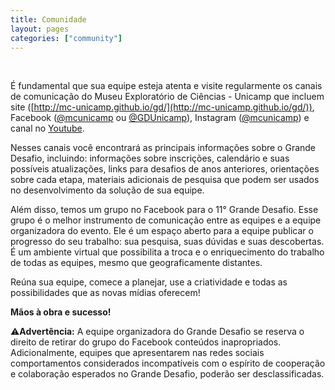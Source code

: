 ```yaml
---
title: Comunidade
layout: pages
categories: ["community"]
---
```


<br>

É fundamental que sua equipe esteja atenta e visite regularmente os canais de comunicação do Museu Exploratório de Ciências - Unicamp que incluem site ([http://mc-unicamp.github.io/gd/](http://mc-unicamp.github.io/gd/)), Facebook ([@mcunicamp](https://pt-br.facebook.com/mcunicamp) ou [@GDUnicamp](https://www.facebook.com/GDUnicamp/)), Instagram ([@mcunicamp](https://www.instagram.com/mcunicamp/)) e canal no [Youtube](https://www.youtube.com/@mcunicamp).

Nesses canais você encontrará as principais informações sobre o Grande Desafio, incluindo: informações sobre inscrições, calendário e suas possíveis atualizações, links para desafios de anos anteriores, orientações sobre cada etapa, materiais adicionais de pesquisa que podem ser usados no desenvolvimento da solução de sua equipe.

Além disso, temos um  grupo no Facebook para o 11° Grande Desafio. Esse grupo é o melhor instrumento de comunicação entre as equipes e a equipe organizadora do evento. Ele é um espaço aberto para a equipe publicar o progresso do seu trabalho: sua pesquisa, suas dúvidas e suas descobertas. É um ambiente virtual que possibilita a troca e o enriquecimento do trabalho de todas as equipes, mesmo que geograficamente distantes.

Reúna sua equipe, comece a planejar, use a criatividade e todas as possibilidades que as novas mídias oferecem! 

**Mãos à obra e sucesso!**

:warning:**Advertência:** A equipe organizadora do Grande Desafio se reserva o direito de retirar do grupo do Facebook conteúdos inapropriados. Adicionalmente, equipes que apresentarem nas redes sociais comportamentos considerados incompatíveis com o espírito de cooperação e colaboração esperados no Grande Desafio, poderão ser desclassificadas.
